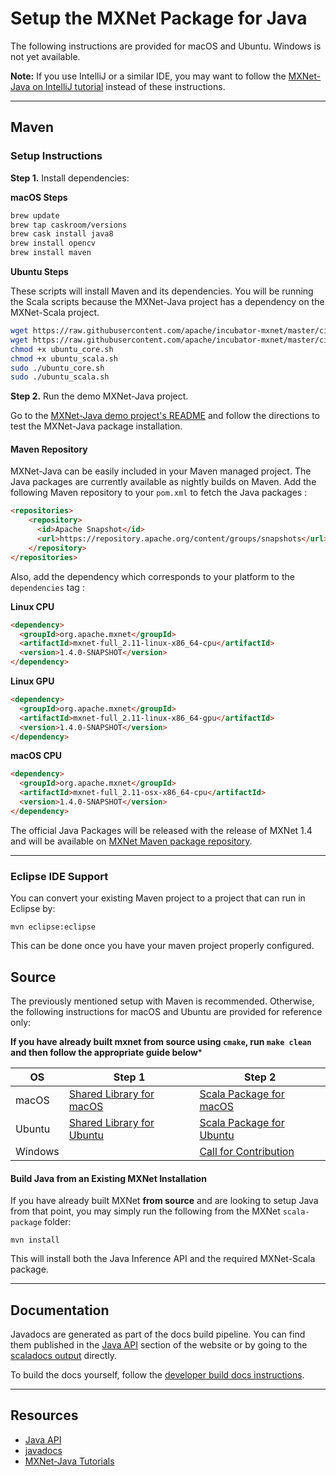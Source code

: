 # Setup the MXNet Package for Java

The following instructions are provided for macOS and Ubuntu. Windows is not yet available.

**Note:** If you use IntelliJ or a similar IDE, you may want to follow the [MXNet-Java on IntelliJ tutorial](../tutorials/java/mxnet_java_on_intellij.html) instead of these instructions.

<hr>

## Maven

### Setup Instructions

**Step 1.** Install dependencies:

**macOS Steps**

```bash
brew update
brew tap caskroom/versions
brew cask install java8
brew install opencv
brew install maven
```

**Ubuntu Steps**

These scripts will install Maven and its dependencies. You will be running the Scala scripts because the MXNet-Java project has a dependency on the MXNet-Scala project.

```bash
wget https://raw.githubusercontent.com/apache/incubator-mxnet/master/ci/docker/install/ubuntu_core.sh
wget https://raw.githubusercontent.com/apache/incubator-mxnet/master/ci/docker/install/ubuntu_scala.sh
chmod +x ubuntu_core.sh
chmod +x ubuntu_scala.sh
sudo ./ubuntu_core.sh
sudo ./ubuntu_scala.sh
```

**Step 2.** Run the demo MXNet-Java project.

Go to the [MXNet-Java demo project's README](https://github.com/apache/incubator-mxnet/tree/master/scala-package/mxnet-demo/java-demo) and follow the directions to test the MXNet-Java package installation.

#### Maven Repository

MXNet-Java can be easily included in your Maven managed project. The Java packages are currently available as nightly builds on Maven. Add the following Maven repository to your `pom.xml` to fetch the Java packages :

```html
<repositories>
    <repository>
      <id>Apache Snapshot</id>
      <url>https://repository.apache.org/content/groups/snapshots</url>
    </repository>
</repositories>
```

Also, add the dependency which corresponds to your platform to the `dependencies` tag :

**Linux CPU**
```html
<dependency>
  <groupId>org.apache.mxnet</groupId>
  <artifactId>mxnet-full_2.11-linux-x86_64-cpu</artifactId>
  <version>1.4.0-SNAPSHOT</version>
</dependency>
```

**Linux GPU**
```html
<dependency>
  <groupId>org.apache.mxnet</groupId>
  <artifactId>mxnet-full_2.11-linux-x86_64-gpu</artifactId>
  <version>1.4.0-SNAPSHOT</version>
</dependency>
```

**macOS CPU**
```html
<dependency>
  <groupId>org.apache.mxnet</groupId>
  <artifactId>mxnet-full_2.11-osx-x86_64-cpu</artifactId>
  <version>1.4.0-SNAPSHOT</version>
</dependency>
```


The official Java Packages will be released with the release of MXNet 1.4 and will be available on  [MXNet Maven package repository](https://search.maven.org/#search%7Cga%7C1%7Cg%3A%22org.apache.mxnet%22).
<hr>

### Eclipse IDE Support
You can convert your existing Maven project to a project that can run in Eclipse by:
```
mvn eclipse:eclipse
```
This can be done once you have your maven project properly configured.

## Source

The previously mentioned setup with Maven is recommended. Otherwise, the following instructions for macOS and Ubuntu are provided for reference only:

**If you have already built mxnet from source using `cmake`, run `make clean` and then follow the appropriate guide below***

| OS | Step 1 | Step 2 |
|---|---|---|
|macOS | [Shared Library for macOS](../install/osx_setup.html#build-the-shared-library) | [Scala Package for macOS](http://mxnet.incubator.apache.org/install/osx_setup.html#install-the-mxnet-package-for-scala) |
| Ubuntu | [Shared Library for Ubuntu](../install/ubuntu_setup.html#installing-mxnet-on-ubuntu) | [Scala Package for Ubuntu](http://mxnet.incubator.apache.org/install/ubuntu_setup.html#install-the-mxnet-package-for-scala) |
| Windows | <a class="github-button" href="https://github.com/apache/incubator-mxnet/issues/10549" data-size="large" data-show-count="true" aria-label="Issue apache/incubator-mxnet on GitHub"> | <a class="github-button" href="https://github.com/apache/incubator-mxnet/issues/10549" data-size="large" data-show-count="true" aria-label="Issue apache/incubator-mxnet on GitHub">Call for Contribution</a> |


#### Build Java from an Existing MXNet Installation
If you have already built MXNet **from source** and are looking to setup Java from that point, you may simply run the following from the MXNet `scala-package` folder:

```
mvn install
```
This will install both the Java Inference API and the required MXNet-Scala package. 
<hr>

## Documentation

Javadocs are generated as part of the docs build pipeline. You can find them published in the [Java API](../api/java/index.html) section of the website or by going to the [scaladocs output](https://mxnet.incubator.apache.org/api/scala/docs/index.html#org.apache.mxnet.package) directly.

To build the docs yourself, follow the [developer build docs instructions](https://github.com/apache/incubator-mxnet/tree/master/docs/build_version_doc#developer-instructions).

<hr>

## Resources

* [Java API](../api/java/index.html)
* [javadocs](../api/java/docs/index.html#org.apache.mxnet.package)
* [MXNet-Java Tutorials](../../tutorials/index.html#java-tutorials)
